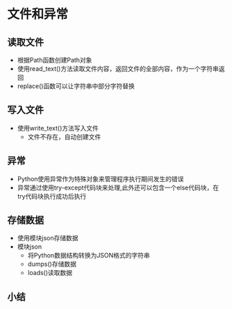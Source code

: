 # 文件和异常

## 读取文件
- 根据Path函数创建Path对象
- 使用read_text()方法读取文件内容，返回文件的全部内容，作为一个字符串返回
- replace()函数可以让字符串中部分字符替换
## 写入文件
- 使用write_text()方法写入文件
    - 文件不存在，自动创建文件

## 异常
- Python使用异常作为特殊对象来管理程序执行期间发生的错误
- 异常通过使用try-except代码块来处理,此外还可以包含一个else代码块，在try代码块执行成功后执行

## 存储数据
- 使用模块json存储数据
- 模块json
    - 将Python数据结构转换为JSON格式的字符串
    - dumps()存储数据
    - loads()读取数据

## 小结
